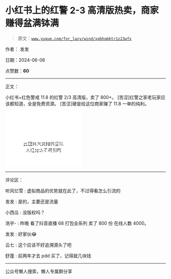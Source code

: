 # 小红书上的红警 2-3 高清版热卖，商家赚得盆满钵满

> 原文：[`www.yuque.com/for_lazy/wind/xpbhqmktr1z23wfx`](https://www.yuque.com/for_lazy/wind/xpbhqmktr1z23wfx)

作者： 发发

日期：2024-06-06

点赞数：**60**

* * *

正文：

小红书+红色警戒 11.8 的红警 2/3 高清版，卖了 800+。 [苦涩]红警之家老玩家应该都知道，全是免费资源。
[苦涩]硬是给这位商家赚了 11.8 一单的纯利。

![](img/2bc4afb6be472ef5afcd1b473f28f9b6.png)

* * *

评论区：

听风忆雪 : 虚拟商品的优势就在此了，不过得看怎么引流的

发发 : 是的，主要还是流量

小西瓜 : 没版权吗？

浩宇- : 昨晚 看了抖音直播 68 打包全系列 卖了 800 份 在线人数 4000。

发发 : 好家伙😂

云七 : 这个应该不好追溯源头了吧

舒蓬 : 前两年才去 pdd 买了，记得就几块钱

* * *

公众号懒人搜索，懒人专属群分享